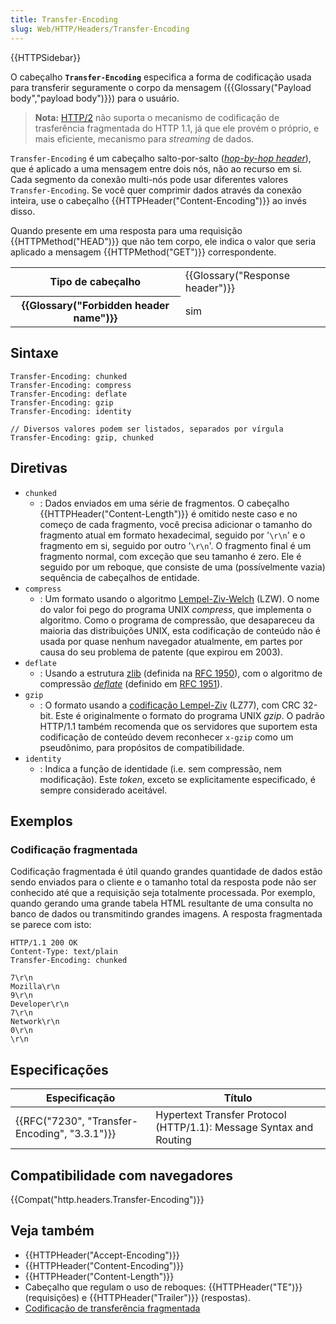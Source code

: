```yaml
---
title: Transfer-Encoding
slug: Web/HTTP/Headers/Transfer-Encoding
---
```


{{HTTPSidebar}}

O cabeçalho **`Transfer-Encoding`** especifica a forma de codificação usada para transferir seguramente o corpo da mensagem ({{Glossary("Payload body","payload body")}}) para o usuário.

> **Nota:** [HTTP/2](https://wikipedia.org/wiki/HTTP/2) não suporta o mecanismo de codificação de trasferência fragmentada do HTTP 1.1, já que ele provém o próprio, e mais eficiente, mecanismo para _streaming_ de dados.

`Transfer-Encoding` é um cabeçalho salto-por-salto (_[hop-by-hop header](/pt-BR/docs/Web/HTTP/Headers#hbh)_), que é aplicado a uma mensagem entre dois nós, não ao recurso em si. Cada segmento da conexão multi-nós pode usar diferentes valores `Transfer-Encoding`. Se você quer comprimir dados através da conexão inteira, use o cabeçalho {{HTTPHeader("Content-Encoding")}} ao invés disso.

Quando presente em uma resposta para uma requisição {{HTTPMethod("HEAD")}} que não tem corpo, ele indica o valor que seria aplicado a mensagem {{HTTPMethod("GET")}} correspondente.

<table class="properties">
  <tbody>
    <tr>
      <th scope="row">Tipo de cabeçalho</th>
      <td>{{Glossary("Response header")}}</td>
    </tr>
    <tr>
      <th scope="row">{{Glossary("Forbidden header name")}}</th>
      <td>sim</td>
    </tr>
  </tbody>
</table>

## Sintaxe

```
Transfer-Encoding: chunked
Transfer-Encoding: compress
Transfer-Encoding: deflate
Transfer-Encoding: gzip
Transfer-Encoding: identity

// Diversos valores podem ser listados, separados por vírgula
Transfer-Encoding: gzip, chunked
```

## Diretivas

- `chunked`
  - : Dados enviados em uma série de fragmentos. O cabeçalho {{HTTPHeader("Content-Length")}} é omitido neste caso e no começo de cada fragmento, você precisa adicionar o tamanho do fragmento atual em formato hexadecimal, seguido por '`\r\n`' e o fragmento em si, seguido por outro '`\r\n`'. O fragmento final é um fragmento normal, com exceção que seu tamanho é zero. Ele é seguido por um reboque, que consiste de uma (possívelmente vazia) sequência de cabeçalhos de entidade.
- `compress`
  - : Um formato usando o algoritmo [Lempel-Ziv-Welch](http://en.wikipedia.org/wiki/LZW) (LZW). O nome do valor foi pego do programa UNIX _compress_, que implementa o algoritmo.
    Como o programa de compressão, que desapareceu da maioria das distribuições UNIX, esta codificação de conteúdo não é usada por quase nenhum navegador atualmente, em partes por causa do seu problema de patente (que expirou em 2003).
- `deflate`
  - : Usando a estrutura [zlib](http://en.wikipedia.org/wiki/Zlib) (definida na [RFC 1950](http://tools.ietf.org/html/rfc1950)), com o algoritmo de compressão [_deflate_](http://en.wikipedia.org/wiki/DEFLATE) (definido em [RFC 1951](http://tools.ietf.org/html/rfc1952)).
- `gzip`
  - : O formato usando a [codificação Lempel-Ziv](http://en.wikipedia.org/wiki/LZ77_and_LZ78#LZ77) (LZ77), com CRC 32-bit. Este é originalmente o formato do programa UNIX _gzip_. O padrão HTTP/1.1 também recomenda que os servidores que suportem esta codificação de conteúdo devem reconhecer `x-gzip` como um pseudônimo, para propósitos de compatibilidade.
- `identity`
  - : Indica a função de identidade (i.e. sem compressão, nem modificação). Este _token_, exceto se explicitamente especificado, é sempre considerado aceitável.

## Exemplos

### Codificação fragmentada

Codificação fragmentada é útil quando grandes quantidade de dados estão sendo enviados para o cliente e o tamanho total da resposta pode não ser conhecido até que a requisição seja totalmente processada. Por exemplo, quando gerando uma grande tabela HTML resultante de uma consulta no banco de dados ou transmitindo grandes imagens. A resposta fragmentada se parece com isto:

```
HTTP/1.1 200 OK
Content-Type: text/plain
Transfer-Encoding: chunked

7\r\n
Mozilla\r\n
9\r\n
Developer\r\n
7\r\n
Network\r\n
0\r\n
\r\n
```

## Especificações

| Especificação                                 | Título                                                             |
| --------------------------------------------- | ------------------------------------------------------------------ |
| {{RFC("7230", "Transfer-Encoding", "3.3.1")}} | Hypertext Transfer Protocol (HTTP/1.1): Message Syntax and Routing |

## Compatibilidade com navegadores

{{Compat("http.headers.Transfer-Encoding")}}

## Veja também

- {{HTTPHeader("Accept-Encoding")}}
- {{HTTPHeader("Content-Encoding")}}
- {{HTTPHeader("Content-Length")}}
- Cabeçalho que regulam o uso de reboques: {{HTTPHeader("TE")}} (requisições) e {{HTTPHeader("Trailer")}} (respostas).
- [Codificação de transferência fragmentada](https://en.wikipedia.org/wiki/Chunked_transfer_encoding)
